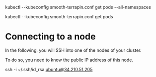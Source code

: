 kubectl --kubeconfig smooth-terrapin.conf get pods --all-namespaces

kubectl --kubeconfig smooth-terrapin.conf get pods 

# Connecting to a node
In the following, you will SSH into one of the nodes of your cluster.

To do so, you need to know the public IP address of this node.

ssh -i ~/.ssh/id_rsa ubuntu@34.210.51.205